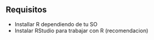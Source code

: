 ## Requisitos
- Installar R dependiendo de tu SO
- Instalar RStudio para trabajar con R (recomendacion)
